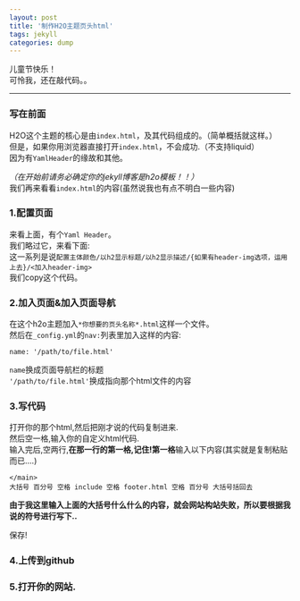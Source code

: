 ```yaml
---
layout: post
title: '制作H2O主题页头html'
tags: jekyll
categories: dump
---
```


儿童节快乐！  
可怜我，还在敲代码。。
  
---

### 写在前面
H2O这个主题的核心是由`index.html`，及其代码组成的。（简单概括就这样。）  
但是，如果你用浏览器直接打开`index.html`，不会成功.（不支持liquid）  
因为有`YamlHeader`的缘故和其他。  
  
*（在开始前请务必确定你的jekyll博客是h2o模板！！）*  
我们再来看看`index.html`的内容(虽然说我也有点不明白一些内容)
  
### 1.配置页面
来看上面，有个`Yaml Header`。  
我们略过它，来看下面:  
这一系列是说`配置主体颜色/以h2显示标题/以h2显示描述/{如果有header-img选项，运用上去}/<加入header-img>`  
我们copy这个代码。  

### 2.加入页面&加入页面导航
在这个h2o主题加入`*你想要的页头名称*.html`这样一个文件。  
然后在`_config.yml`的`nav:`列表里加入这样的内容:
```
name: '/path/to/file.html'
```
`name`换成页面导航栏的标题  
`'/path/to/file.html'`换成指向那个html文件的内容

### 3.写代码
打开你的那个html,然后把刚才说的代码复制进来.  
然后空一格,输入你的自定义html代码.  
输入完后,空两行,**在那一行的第一格,记住!第一格**输入以下内容(其实就是复制粘贴而已....)
```
</main>
大括号 百分号 空格 include 空格 footer.html 空格 百分号 大括号括回去
```
**由于我这里输入上面的大括号什么什么的内容，就会网站构站失败，所以要根据我说的符号进行写下..**  
  
保存! 

### 4.上传到github
  
### 5.打开你的网站.
